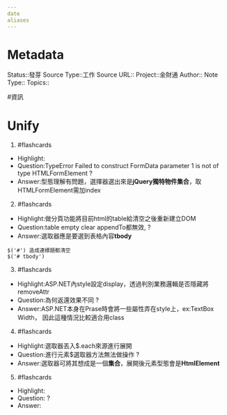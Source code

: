 ```yaml
---
date
aliases
---
```

# Metadata
Status::發芽
Source Type::工作
Source URL::
Project::金財通
Author::
Note Type::
Topics::

#資訊 

# Unify





1. #flashcards 
- Highlight:
- Question:TypeError Failed to construct FormData parameter 1 is not of type HTMLFormElement
?
- Answer:型態理解有問題，選擇器選出來是**jQuery獨特物件集合**，取HTMLFormElement需加index

2. #flashcards 
- Highlight:做分頁功能將目前html的table給清空之後重新建立DOM
- Question:table empty clear appendTo都無效,
?
- Answer:選取器應是要選到表格內容**tbody**
```
$('#') 造成連標題都清空
$('# tbody')
```

3. #flashcards 
- Highlight:ASP.NET內style設定display，透過判別業務邏輯是否隱藏將removeAttr
- Question:為何返還效果不同
?
- Answer:ASP.NET本身在Prase時會將一些屬性弄在style上，ex:TextBox Width，
因此這種情況比較適合用class

4. #flashcards 
- Highlight:選取器丟入$.each來源進行展開
- Question:進行元素$選取器方法無法做操作
?
- Answer:選取器可將其想成是一個**集合**，展開後元素型態會是**HtmlElement**


5. #flashcards 
- Highlight:
- Question:
?
- Answer:
